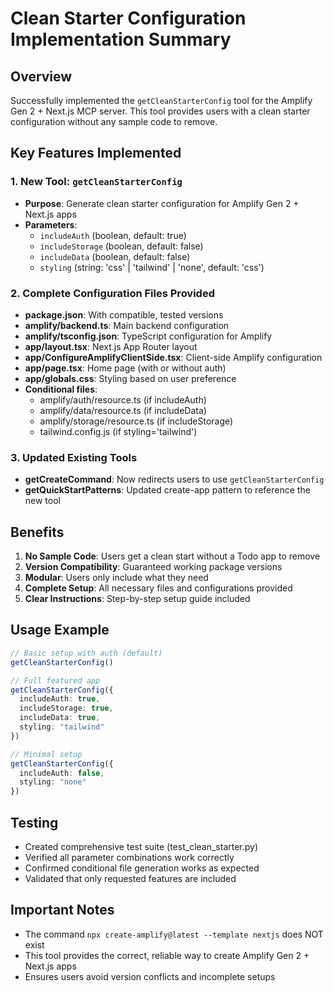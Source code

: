 # Clean Starter Configuration Implementation Summary

## Overview
Successfully implemented the `getCleanStarterConfig` tool for the Amplify Gen 2 + Next.js MCP server. This tool provides users with a clean starter configuration without any sample code to remove.

## Key Features Implemented

### 1. New Tool: `getCleanStarterConfig`
- **Purpose**: Generate clean starter configuration for Amplify Gen 2 + Next.js apps
- **Parameters**:
  - `includeAuth` (boolean, default: true)
  - `includeStorage` (boolean, default: false)
  - `includeData` (boolean, default: false)
  - `styling` (string: 'css' | 'tailwind' | 'none', default: 'css')

### 2. Complete Configuration Files Provided
- **package.json**: With compatible, tested versions
- **amplify/backend.ts**: Main backend configuration
- **amplify/tsconfig.json**: TypeScript configuration for Amplify
- **app/layout.tsx**: Next.js App Router layout
- **app/ConfigureAmplifyClientSide.tsx**: Client-side Amplify configuration
- **app/page.tsx**: Home page (with or without auth)
- **app/globals.css**: Styling based on user preference
- **Conditional files**:
  - amplify/auth/resource.ts (if includeAuth)
  - amplify/data/resource.ts (if includeData)
  - amplify/storage/resource.ts (if includeStorage)
  - tailwind.config.js (if styling='tailwind')

### 3. Updated Existing Tools
- **getCreateCommand**: Now redirects users to use `getCleanStarterConfig`
- **getQuickStartPatterns**: Updated create-app pattern to reference the new tool

## Benefits

1. **No Sample Code**: Users get a clean start without a Todo app to remove
2. **Version Compatibility**: Guaranteed working package versions
3. **Modular**: Users only include what they need
4. **Complete Setup**: All necessary files and configurations provided
5. **Clear Instructions**: Step-by-step setup guide included

## Usage Example

```typescript
// Basic setup with auth (default)
getCleanStarterConfig()

// Full featured app
getCleanStarterConfig({
  includeAuth: true,
  includeStorage: true,
  includeData: true,
  styling: "tailwind"
})

// Minimal setup
getCleanStarterConfig({
  includeAuth: false,
  styling: "none"
})
```

## Testing
- Created comprehensive test suite (test_clean_starter.py)
- Verified all parameter combinations work correctly
- Confirmed conditional file generation works as expected
- Validated that only requested features are included

## Important Notes
- The command `npx create-amplify@latest --template nextjs` does NOT exist
- This tool provides the correct, reliable way to create Amplify Gen 2 + Next.js apps
- Ensures users avoid version conflicts and incomplete setups